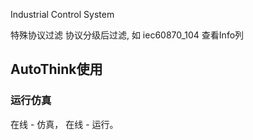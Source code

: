 Industrial Control System

特殊协议过滤
协议分级后过滤, 如 iec60870_104  查看Info列

## AutoThink使用
### 运行仿真
在线 - 仿真， 在线 - 运行。
